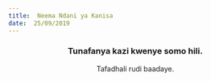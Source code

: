 ```yaml
---
title:  Neema Ndani ya Kanisa
date:  25/09/2019
---
```


### <center>Tunafanya kazi kwenye somo hili.</center>
<center>Tafadhali   rudi baadaye.</center>